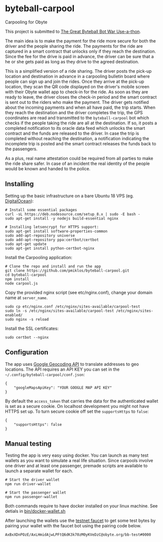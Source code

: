 # byteball-carpool
Carpooling for Obyte

This project is submitted to [The Great Byteball Bot War Use-a-thon](https://wiki.byteball.org/Use-a-thon/botwar).

The main idea is to make the payment for the ride more secure for both the driver and the people sharing the ride.
The payments for the ride are captured in a smart contract that unlocks only if they reach the destination. Since
the fee for the drive is paid in advance, the driver can be sure that a he or she gets paid as long as they drive
to the agreed destination.

This is a simplified version of a ride sharing. The driver posts the pick-up location and destination in advance in a
carpooling bulletin board where people can sign up and join the rides. Once they arrive at the pick-up location, they
scan the QR code displayed on the driver's mobile screen with their Obyte wallet app to check-in for the ride. As
soon as they are ready to leave, the driver closes the check-in period and the smart contract is sent out to the riders who
make the payment. The driver gets notified about the incoming payments and when all have paid, the trip starts. When they
reach the destination and the driver completes the trip, the GPS coordinates are read and transmitted to the
`byteball-carpool` bot which checks if the people taking the ride are all at the destination. If so, it posts a 
completed notification to its oracle data feed which unlocks the smart contract and the funds are released to the
driver. In case the trip is completed without reaching the destination, a notification indicating the incomplete trip is
posted and the smart contract releases the funds back to the passengers.

As a plus, real name attestation could be required from all parties to make the ride share safer. In case of an incident
the real identity of the people would be known and handed to the police.

## Installing

Setting up the basic infrastructure on a bare Ubuntu 18 VPS (eg. [DigitalOcean](https://m.do.co/c/7adeb4d35924)):

    # Install some essential packages
    curl -sL https://deb.nodesource.com/setup_8.x | sudo -E bash -
    sudo apt-get install -y nodejs build-essential nginx
    
    # Installing letsencrypt for HTTPS support:
    sudo apt-get install software-properties-common
    sudo add-apt-repository universe
    sudo add-apt-repository ppa:certbot/certbot
    sudo apt-get update
    sudo apt-get install python-certbot-nginx

Install the Carpooling application:

    # Clone the repo and install and run the app
    git clone https://github.com/pmiklos/byteball-carpool.git
    cd byteball-carpool
    npm install
    node carpool.js
    
Copy the provided nginx script (see etc/nginx.conf), change your domain name at `server_name`.

    sudo cp etc/nginx.conf /etc/nginx/sites-available/carpool-test
    sudo ln -s /etc/nginx/sites-available/carpool-test /etc/nginx/sites-enabled/
    sudo nginx -s reload

Install the SSL certificates:

    sudo certbot --nginx

## Configuration

The app uses [Google Geocoding API](https://developers.google.com/maps/documentation/geocoding/start) to translate addresses to geo locations.
The API requires an API KEY you can set in the `~/.config/byteball-carpool/conf.json`:

    {
        "googleMapsApiKey": "YOUR GOOGLE MAP API KEY"
    }

By default the `access_token` that carries the data for the authenticated wallet is set as a secure cookie. On localhost development you might not have HTTPS set up. To turn secure cookie off set the `supportsHttps` to `false`:

    {
        "supportsHttps": false
    }

## Manual testing

Testing the app is very easy using docker. You can launch as many test wallets as you want to simulate a real life situation.
Since carpools involve one driver and at least one passenger, premade scripts are available to launch a separate wallet for each.

    # Start the driver wallet
    npm run driver-wallet

    # Start the passenger wallet
    npm run passenger-wallet

Both commands require to have docker installed on your linux machine. See detials in [bin/docker-wallet.sh](./bin/docker-wallet.sh)

After launching the wallets use the [testnet faucet](https://obyte.org/testnet.html) to get some test bytes by pairing your wallet with the faucet bot using the pairing code below.

    AxBxXDnPOzE/AxLHmidAjwLPFtQ6dK3k70zM0yKVeDzC@obyte.org/bb-test#0000

